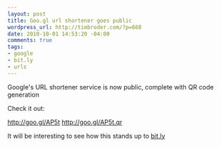 ```yaml
--- 
layout: post
title: Goo.gl url shortener goes public
wordpress_url: http://timbroder.com/?p=668
date: 2010-10-01 14:53:20 -04:00
comments: true
tags: 
- google
- bit.ly
- urls
---
```

Google's URL shortener service is now public, complete with QR code generation

Check it out:

<a href="http://goo.gl/AP5t" target="_self">http://goo.gl/AP5t</a>
<a href="http://goo.gl/AP5t.qr" target="_blank">http://goo.gl/AP5t.qr</a>

It will be interesting to see how this stands up to <a href="http://bit.ly" target="_blank">bit.ly</a>
